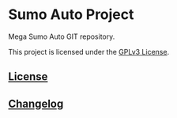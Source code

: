# Sumo Auto Project

Mega Sumo Auto GIT repository.

This project is licensed under the [GPLv3 License](https://www.gnu.org/licenses/gpl-3.0.html).

## [License](LICENSE)

## [Changelog](CHANGELOG.md)
